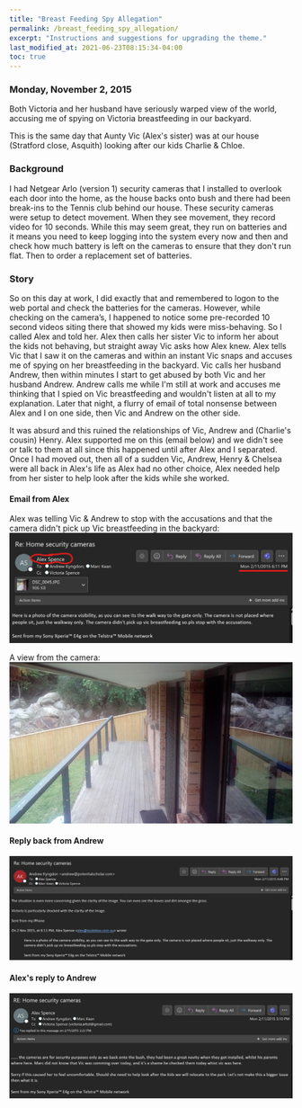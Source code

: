 ```yaml
---
title: "Breast Feeding Spy Allegation"
permalink: /breast_feeding_spy_allegation/
excerpt: "Instructions and suggestions for upgrading the theme."
last_modified_at: 2021-06-23T08:15:34-04:00
toc: true
---
```


### Monday, November 2, 2015

Both Victoria and her husband have seriously warped view of the world, accusing me of spying on Victoria breastfeeding in our backyard.

This is the same day that Aunty Vic (Alex's sister) was at our house (Stratford close, Asquith) looking after our kids Charlie & Chloe. 

### Background

I had Netgear Arlo (version 1) security cameras that I installed to overlook each door into the home, as the house backs onto bush and there had been break-ins to the Tennis club behind our house. These security cameras were setup to detect movement. When they see movement, they record video for 10 seconds. While this may seem great, they run on batteries and it means you need to keep logging into the system every now and then and check how much battery is left on the cameras to ensure that they don't run flat. Then to order a replacement set of batteries. 

### Story

So on this day at work, I did exactly that and remembered to logon to the web portal and check the batteries for the cameras. However, while checking on the camera’s, I happened to notice some pre-recorded 10 second videos siting there that showed my kids were miss-behaving. So I called Alex and told her. Alex then calls her sister Vic to inform her about the kids not behaving, but straight away Vic asks how Alex knew. Alex tells Vic that I saw it on the cameras and within an instant Vic snaps and accuses me of spying on her breastfeeding in the backyard. Vic calls her husband Andrew, then within minutes I start to get abused by both Vic and her husband Andrew. Andrew calls me while I'm still at work and accuses me thinking that I spied on Vic breastfeeding and wouldn't listen at all to my explanation. Later that night, a flurry of email of total nonsense between Alex and I on one side, then Vic and Andrew on the other side.  

It was absurd and this ruined the relationships of Vic, Andrew and (Charlie's cousin) Henry. Alex supported me on this (email below) and we didn't see or talk to them at all since this happened until after Alex and I separated. Once I had moved out, then all of a sudden Vic, Andrew, Henry & Chelsea were all back in Alex's life as Alex had no other choice, Alex needed help from her sister to help look after the kids while she worked. 

#### Email from Alex
Alex was telling Vic & Andrew to stop with the accusations and that the camera didn't pick up Vic breastfeeding in the backyard:
![](../blobs/breastfeedingspyallegation/breastfeeding_alex_email.png)

A view from the camera:
![](../blobs/breastfeedingspyallegation/breastfeeding_alex_email_photo.png)

#### Reply back from Andrew
![](../blobs/breastfeedingspyallegation/breastfeeding_alex_email4.png)

#### Alex's reply to Andrew
![](../blobs/breastfeedingspyallegation/breastfeeding_alex_email5.png)